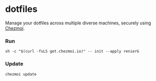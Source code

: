 # dotfiles

Manage your dotfiles across multiple diverse machines, securely using [Chezmoi](https://chezmoi.io).

### Run

```shell
sh -c "$(curl -fsLS get.chezmoi.io)" -- init --apply renierG
```

### Update

```shell
chezmoi update
```

